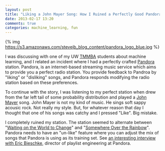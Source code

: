 ```yaml
---
layout: post
title: "Liking a John Mayer Song: How I Ruined a Perfectly Good Pandora Station"
date: 2013-02-17 13:20
comments: true
categories: machine_learning, fun
---
```


{% img  https://s3.amazonaws.com/stevejb_blog_content/pandora_logo_blue.jpg %}

I was discussing with one of my UW [TMMBA](http://www.foster.washington.edu/academic/tmmba/Pages/TMMBAHome.aspx) students about machine learning, and I related an incident where I had a perfectly crafted [Pandora](http://www.pandora.com/) station. Pandora, is an internet-based streaming music service which aims to provide you a perfect radio station. You provide feedback to Pandroa by "liking" or "disliking" songs, and Pandora responds modifying the radio station based on these preferences.

To continue with the story, I was listening to my perfect station when drew from the far left tail of some probability distribution and played a [John Mayer](http://en.wikipedia.org/wiki/John_Mayer) song. John Mayer is not my kind of music. He sings soft sappy acousic rock. Not really my style. But, for whatever reason that day I thought that one of his songs was catchy and I pressed "Like". Big mistake.

I completely ruined my station. The station seemed to alternate between "[Waiting on the World to Change](http://www.youtube.com/watch?v=oBIxScJ5rlY)" and "[Somewhere Over the Rainbow](http://www.youtube.com/watch?v=V1bFr2SWP1I)". Pandora needs to have an "un-like" feature where you can adjust the mix of songs that Pandora is using as its training set. See [an interesting interview with Eric Bieschke](http://bickson.blogspot.com/2011/09/spotlight-pandora-internet-radio.html), director of playlist engineering at Pandora.
